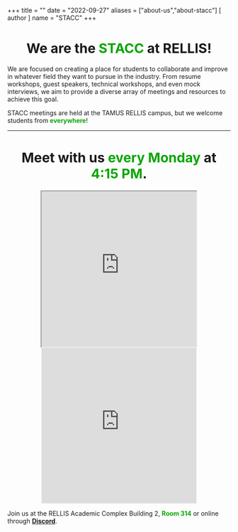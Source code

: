+++
title = ""
date = "2022-09-27"
aliases = ["about-us","about-stacc"]
[ author ]
  name = "STACC"
+++
<center><h1 style="font-size: 30px;"> We are the <div style="color: #07a500; display: inline;">STACC</div> at RELLIS!</h1></center>
<!-- {{< image src="/images/green_on_darkergrey.png" alt="stacc logo" position="center">}} -->


We are focused on creating a place for students to collaborate and improve in whatever field they want to pursue in the industry. From resume workshops, guest speakers, technical workshops, and even mock interviews, we aim to provide a diverse array of meetings and resources to achieve this goal. 

STACC meetings are held at the TAMUS RELLIS campus, but we welcome students from <strong style="color: #07a500;">everywhere</strong>!

------------------------------------------------------------------------------------------------------

<center><h1 style="font-size: 30px">Meet with us <strong style="color: #07a500;">every Monday</strong> at <strong style="color: #07a500;">4:15 PM</strong>. </h1></center>

<center>
<iframe src="https://www.google.com/maps/embed?pb=!1m18!1m12!1m3!1d3432.746564421205!2d-96.46958838400974!3d30.641099297092456!2m3!1f0!2f0!3f0!3m2!1i1024!2i768!4f13.1!3m3!1m2!1s0x86442bb752a1cc8f%3A0xda748a53eef51a53!2sRELLIS%20Academic%20Complex%2C%20Building%202!5e0!3m2!1sen!2sus!4v1666978055418!5m2!1sen!2sus" width="350" height="350" style="border:5;" allowfullscreen="" loading="lazy" referrerpolicy="no-referrer-when-downgrade"></iframe>
<iframe src="https://discord.com/widget?id=773274290832408596&theme=dark" width="350" height="350" allowtransparency="true" frameborder="0" margin-top="5em" sandbox="allow-popups allow-popups-to-escape-sandbox allow-same-origin allow-scripts"></iframe>
</center>
<div style="display: inline;">
<p style="">Join us at the RELLIS Academic Complex Building 2, <strong style="color: #07a500;">Room 314</strong> or online through <strong style="color: #07a500;"><a href="https://discord.gg/9phhjzyMfg">Discord</a></strong>.</p>
</div>


<!-- <center><h1>Meet Our Officers</h1><center> -->




